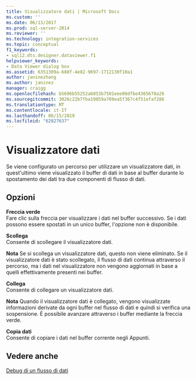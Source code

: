```yaml
---
title: Visualizzatore dati | Microsoft Docs
ms.custom: ''
ms.date: 06/13/2017
ms.prod: sql-server-2014
ms.reviewer: ''
ms.technology: integration-services
ms.topic: conceptual
f1_keywords:
- sql12.dts.designer.dataviewer.f1
helpviewer_keywords:
- Data Viewer dialog box
ms.assetid: 6351309a-688f-4e82-9697-1712130f10a1
author: janinezhang
ms.author: janinez
manager: craigg
ms.openlocfilehash: b5696b55252a6053b7501eee08dfbe4365678a26
ms.sourcegitcommit: 3026c22b7fba19059a769ea5f367c4f51efaf286
ms.translationtype: MT
ms.contentlocale: it-IT
ms.lasthandoff: 06/15/2019
ms.locfileid: "62827637"
---
```

# <a name="data-viewer"></a>Visualizzatore dati
  Se viene configurato un percorso per utilizzare un visualizzatore dati, in quest'ultimo viene visualizzato il buffer di dati in base al buffer durante lo spostamento dei dati tra due componenti di flusso di dati.  
  
## <a name="options"></a>Opzioni  
 **Freccia verde**  
 Fare clic sulla freccia per visualizzare i dati nel buffer successivo. Se i dati possono essere spostati in un unico buffer, l'opzione non è disponibile.  
  
 **Scollega**  
 Consente di scollegare il visualizzatore dati.  
  
 **Nota** Se si scollega un visualizzatore dati, questo non viene eliminato. Se il visualizzatore dati è stato scollegato, il flusso di dati continua attraverso il percorso, ma i dati nel visualizzatore non vengono aggiornati in base a quelli effettivamente presenti nei buffer.  
  
 **Collega**  
 Consente di collegare un visualizzatore dati.  
  
 **Nota** Quando il visualizzatore dati è collegato, vengono visualizzate informazioni derivate da ogni buffer nel flusso di dati e quindi si verifica una sospensione. È possibile avanzare attraverso i buffer mediante la freccia verde.  
  
 **Copia dati**  
 Consente di copiare i dati nel buffer corrente negli Appunti.  
  
## <a name="see-also"></a>Vedere anche  
 [Debug di un flusso di dati](../troubleshooting/debugging-data-flow.md)  
  
  

